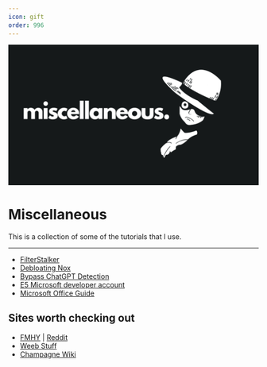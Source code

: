```yaml
---
icon: gift
order: 996
---
```


![](./static/miscellaneous.png)

# Miscellaneous

This is a collection of some of the tutorials that I use. 

---

- [FilterStalker](https://rentry.co/FilterStalker)
- [Debloating Nox](https://gist.github.com/Log1x/12d330ef7685d6fbc611d1d57efb5c29)
- [Bypass ChatGPT Detection](https://rentry.org/gptnodetect)
- [E5 Microsoft developer account](https://rentry.co/E5Register)
- [Microsoft Office Guide](https://rentry.org/officeguidefornoobs)


## Sites worth checking out

- [FMHY](https://fmhy.pages.dev) | [Reddit](https://www.reddit.com/r/FREEMEDIAHECKYEAH/wiki/index/)
- [Weeb Stuff](https://wotaku.moe/)
- [Champagne Wiki](https://champagne.pages.dev/)


